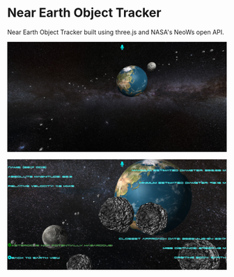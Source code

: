 
 # Near Earth Object Tracker

Near Earth Object Tracker built using three.js and NASA's NeoWs open API.

![Earth, moon and some Near Earth Objects!](src/assets/readme1.png "Earth View")

![Near earth object with stats](src/assets/readme2.png "Asteroid view")
